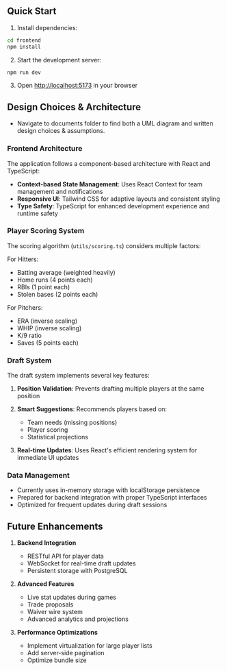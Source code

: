 ## Quick Start

1. Install dependencies:
```bash
cd frontend
npm install
```

2. Start the development server:
```bash
npm run dev
```

3. Open [http://localhost:5173](http://localhost:5173) in your browser

## Design Choices & Architecture

- Navigate to documents folder to find both a UML diagram and written design choices & assumptions.

### Frontend Architecture

The application follows a component-based architecture with React and TypeScript:

- **Context-based State Management**: Uses React Context for team management and notifications
- **Responsive UI**: Tailwind CSS for adaptive layouts and consistent styling
- **Type Safety**: TypeScript for enhanced development experience and runtime safety

### Player Scoring System

The scoring algorithm (`utils/scoring.ts`) considers multiple factors:

For Hitters:
- Batting average (weighted heavily)
- Home runs (4 points each)
- RBIs (1 point each)
- Stolen bases (2 points each)

For Pitchers:
- ERA (inverse scaling)
- WHIP (inverse scaling)
- K/9 ratio
- Saves (5 points each)

### Draft System

The draft system implements several key features:

1. **Position Validation**: Prevents drafting multiple players at the same position
2. **Smart Suggestions**: Recommends players based on:
   - Team needs (missing positions)
   - Player scoring
   - Statistical projections

3. **Real-time Updates**: Uses React's efficient rendering system for immediate UI updates

### Data Management

- Currently uses in-memory storage with localStorage persistence
- Prepared for backend integration with proper TypeScript interfaces
- Optimized for frequent updates during draft sessions

## Future Enhancements

1. **Backend Integration**
   - RESTful API for player data
   - WebSocket for real-time draft updates
   - Persistent storage with PostgreSQL

2. **Advanced Features**
   - Live stat updates during games
   - Trade proposals
   - Waiver wire system
   - Advanced analytics and projections

3. **Performance Optimizations**
   - Implement virtualization for large player lists
   - Add server-side pagination
   - Optimize bundle size



